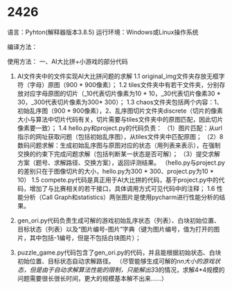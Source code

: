 # 2426
语言：Pyhton(解释器版本3.8.5)
运行环境：Windows或Linux操作系统

编译方法：

使用方法：
一、AI大比拼+小游戏的部分代码
1. AI文件夹中的文件实现AI大比拼问题的求解
    1.1 original_img文件夹存放无框字符（字母）原图（900 * 900像素）；
    1.2 tiles文件夹中有若干文件夹，分别存放对应字母原图的切片（_10代表切片像素为10 * 10，_30代表切片像素30 * 30，_300代表切片像素为300* 300）；
    1.3 chaos文件夹包括两个内容：1、初始乱序图（900 *  900像素），2、乱序图切片文件夹discrete（切片的像素大小与算法中切片代码有关，切片需要与tiles文件夹中的原图匹配，因此切片像素要一致）；
    1.4 hello.py和project.py的代码负责：
        （1）图片匹配：从url指示的网址获取问题（包括初始乱序图），从tiles文件夹中匹配原图；
        （2）8数码问题求解：生成初始乱序图与原图对应的状态（用列表来表示），在强制交换的约束下完成问题求解（包括判断某一状态是否可解）；
        （3）提交求解方案（题号、求解路径、交换方案），返回评测结果。
        （hello.py与project.py的差别只在于图像切片的大小，hello.py为300 * 300、project.py为10 * 10）
    1.5 compete.py代码是真正用于AI大比拼的代码，基于project.py中的代码，增加了与比赛相关的若干接口，具体调用方式可见代码中的注释；
    1.6 性能分析（Call Graph和statistics）两张图片是使用pycharm进行性能分析的结果。

2. gen_ori.py代码负责生成可解的游戏初始乱序状态（列表）、白块初始位置、目标状态（列表）以及“图片编号-图片”字典（键为图片编号，值为打开的图片，其中包括-1编号，但是不包括白块图片）；

3. puzzle_game.py代码包含了gen_ori.py的代码，并且能根据初始状态、白块初始位置、目标状态自动求解路径。
（尽管能够生成可解的n*n大小的游戏状态，但是由于自动求解算法性能的限制，只能解出3*3的情况，求解4*4规模的问题需要很长很长时间，更大的规模基本解不出来……）
